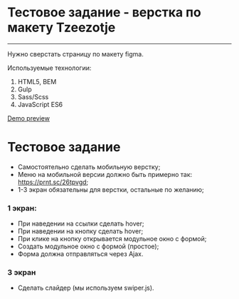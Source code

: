 # Тестовое задание - верстка по макету Tzeezotje

---

Нужно сверстать страницу по макету figma.

Используемые технологии:

1. HTML5, BEM
2. Gulp
3. Sass/Scss
4. JavaScript ES6


[Demo preview](https://nanammii.github.io/Tzeezotje/)

# Тестовое задание #

- Самостоятельно сделать мобильную верстку;
- Меню на мобильной версии должно быть примерно так: https://prnt.sc/26tpvgd;
- 1-3 экран обязательны для верстки, остальные по желанию;
### 1 экран: ###
- При наведении на ссылки сделать hover;
- При наведении на кнопку сделать hover;
- При клике на кнопку открывается модульное окно с формой;
- Создать модульное окно с формой (простое);
- Форма должна отправляться через Ajax.
### 3 экран ###
- Сделать слайдер (мы используем swiper.js).

